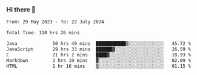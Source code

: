 ### Hi there 👋

<!--START_SECTION:waka-->

```txt
From: 29 May 2023 - To: 22 July 2024

Total Time: 110 hrs 26 mins

Java             50 hrs 49 mins  ███████████▒░░░░░░░░░░░░░   45.72 %
JavaScript       29 hrs 33 mins  ██████▓░░░░░░░░░░░░░░░░░░   26.59 %
C                21 hrs 2 mins   ████▓░░░░░░░░░░░░░░░░░░░░   18.93 %
Markdown         2 hrs 19 mins   ▓░░░░░░░░░░░░░░░░░░░░░░░░   02.09 %
HTML             1 hr 16 mins    ▒░░░░░░░░░░░░░░░░░░░░░░░░   01.15 %
```

<!--END_SECTION:waka-->
<!--
**the-beef-calculator/the-beef-calculator** is a ✨ _special_ ✨ repository because its `README.md` (this file) appears on your GitHub profile.

Here are some ideas to get you started:

- 🔭 I’m currently working on ...
- 🌱 I’m currently learning ...
- 👯 I’m looking to collaborate on ...
- 🤔 I’m looking for help with ...
- 💬 Ask me about ...
- 📫 How to reach me: ...
- 😄 Pronouns: ...
- ⚡ Fun fact: ...
-->
